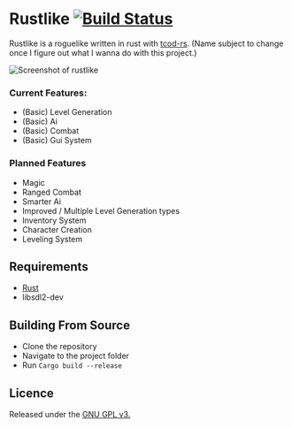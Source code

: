 # Rustlike [![Build Status](https://travis-ci.com/Boxfort/rustlike.svg?branch=master)](https://travis-ci.com/Boxfort/rustlike)
Rustlike is a roguelike written in rust with [tcod-rs](https://github.com/tomassedovic/tcod-rs). (Name subject to change once I figure out what I wanna do with this project.)

![Screenshot of rustlike](https://i.imgur.com/MuBAlGB.png)

### Current Features:
- (Basic) Level Generation
- (Basic) Ai
- (Basic) Combat
- (Basic) Gui System

### Planned Features 
- Magic
- Ranged Combat
- Smarter Ai
- Improved / Multiple Level Generation types
- Inventory System
- Character Creation
- Leveling System

## Requirements
- [Rust](https://www.rust-lang.org/en-US/install.html)
- libsdl2-dev

## Building From Source
- Clone the repository
- Navigate to the project folder
- Run `Cargo build --release`

## Licence
Released under the [GNU GPL v3.](https://github.com/Boxfort/rustlike/blob/master/LICENSE.md)

